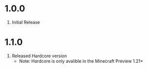 # 1.0.0
1. Initial Release

# 1.1.0
1. Released Hardcore version
   - Note: Hardcore is only avalible in the Minecraft Preview 1.21+

